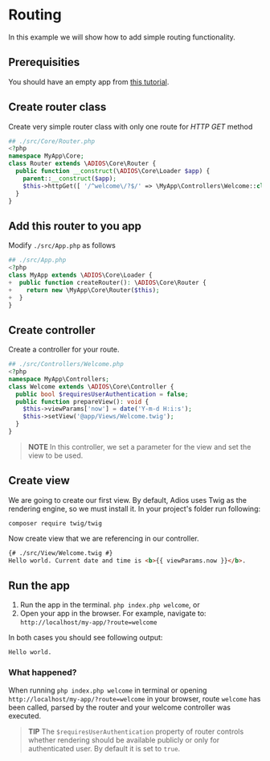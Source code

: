 # Routing

In this example we will show how to add simple routing functionality.

## Prerequisities

You should have an empty app from [this tutorial](empty-app.md).

## Create router class

Create very simple router class with only one route for *HTTP GET* method

```php
## ./src/Core/Router.php
<?php
namespace MyApp\Core;
class Router extends \ADIOS\Core\Router {
  public function __construct(\ADIOS\Core\Loader $app) {
    parent::__construct($app);
    $this->httpGet([ '/^welcome\/?$/' => \MyApp\Controllers\Welcome::class ]);
  }
}
```

## Add this router to you app

Modify `./src/App.php` as follows

```php
## ./src/App.php
<?php
class MyApp extends \ADIOS\Core\Loader {
+  public function createRouter(): \ADIOS\Core\Router {
+    return new \MyApp\Core\Router($this);
+  }
}
```

## Create controller

Create a controller for your route.

```php
## ./src/Controllers/Welcome.php
<?php
namespace MyApp\Controllers;
class Welcome extends \ADIOS\Core\Controller {
  public bool $requiresUserAuthentication = false;
  public function prepareView(): void {
    $this->viewParams['now'] = date('Y-m-d H:i:s');
    $this->setView('@app/Views/Welcome.twig');
  }
}
```

> **NOTE** In this controller, we set a parameter for the view and set the view to be used.

## Create view

We are going to create our first view. By default, Adios uses Twig as the rendering engine, so we must install it. In your project's folder run following:

```
composer require twig/twig
```

Now create view that we are referencing in our controller.

```html
{# ./src/View/Welcome.twig #}
Hello world. Current date and time is <b>{{ viewParams.now }}</b>.
```


## Run the app

  1. Run the app in the terminal. `php index.php welcome`, or
  2. Open your app in the browser. For example, navigate to: `http://localhost/my-app/?route=welcome`

In both cases you should see following output:

```
Hello world.
```

### What happened?

When running `php index.php welcome` in terminal or opening `http://localhost/my-app/?route=welcome` in your browser, route `welcome` has been called, parsed by the router and your welcome controller was executed.

> **TIP** The `$requiresUserAuthentication` property of router controls whether rendering should be available publicly or only for authenticated user. By default it is set to `true`.